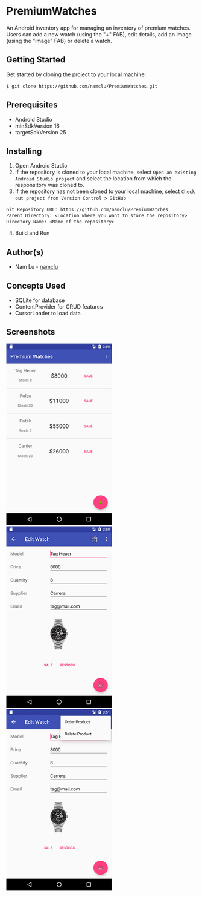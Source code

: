 # PremiumWatches
An Android inventory app for managing an inventory of premium watches. Users can add a new watch (using the "+" FAB), edit details, add an image (using the "image" FAB) or delete a watch.

## Getting Started

Get started by cloning the project to your local machine:

```
$ git clone https://github.com/namclu/PremiumWatches.git
```

## Prerequisites

- Android Studio
- minSdkVersion 16
- targetSdkVersion 25

## Installing

1. Open Android Studio
2. If the repository is cloned to your local machine, select ```Open an existing Android Studio project``` 
and select the location from which the responsitory was cloned to.
3. If the repository has not been cloned to your local machine, select ```Check out project from Version Control > GitHub```

```
Git Repository URL: https://github.com/namclu/PremiumWatches
Parent Directory: <Location where you want to store the repository>
Directory Name: <Name of the repository>
```
4. Build and Run

## Author(s)

- Nam Lu - [namclu](https://github.com/namclu)

## Concepts Used

- SQLite for database
- ContentProvider for CRUD features
- CursorLoader to load data

## Screenshots

<img src="/screenshots/watch_list_view.png" width="280" height="480"> <img src="/screenshots/watch_details_view.png" width="280" height="480"> <img src="/screenshots/watch_details_menu.png" width="280" height="480">
